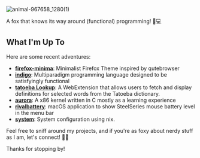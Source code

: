 ![animal-967658_1280(1)](https://github.com/rockofox/rockofox/assets/5049120/f1d09047-1d0f-4992-ac26-eeec0ad8748e)

A fox that knows its way around (functional) programming! 🦊💻

## What I'm Up To

Here are some recent adventures:

- [**firefox-minima**](https://github.com/rockofox/firefox-minima): Minimalist Firefox Theme inspired by qutebrowser
- [**indigo**](https://github.com/rockofox/indigo): Multiparadigm programming language designed to be satisfyingly functional
- [**tatoeba Lookup**](https://github.com/rockofox/tatoeba-lookup): A WebExtension that allows users to fetch and display definitions for selected words from the Tatoeba dictionary.
- [**aurora**](https://github.com/rockofox/aurora): A x86 kernel written in C mostly as a learning experience
- [**rivalbattery**](https://github.com/rockofox/rivalbattery): macOS application to show SteelSeries mouse battery level in the menu bar
- [**system**](https://github.com/rockofox/system): System configuration using nix.

Feel free to sniff around my projects, and if you're as foxy about nerdy stuff as I am, let's connect! 🦊✨

Thanks for stopping by!

